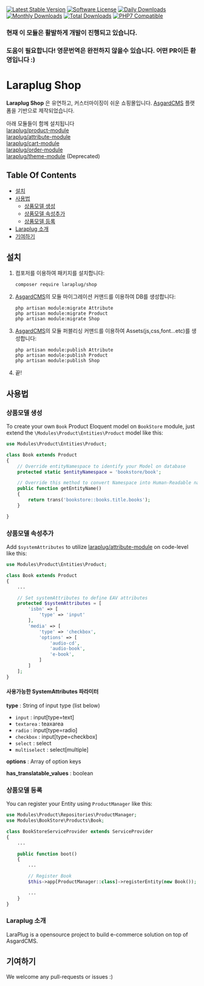 [![Latest Stable Version](https://poser.pugx.org/laraplug/shop/v/stable.svg?format=flat-square)](https://github.com/laraplug/shop/releases)
[![Software License](https://poser.pugx.org/laraplug/shop/license.svg?format=flat-square)](LICENSE)
[![Daily Downloads](https://poser.pugx.org/laraplug/shop/d/daily.svg?format=flat-square)](https://packagist.org/packages/laraplug/shop)
[![Monthly Downloads](https://poser.pugx.org/laraplug/shop/d/monthly.svg?format=flat-square)](https://packagist.org/packages/laraplug/shop)
[![Total Downloads](https://poser.pugx.org/laraplug/shop/d/total.svg?format=flat-square)](https://packagist.org/packages/laraplug/shop)
[![PHP7 Compatible](https://img.shields.io/badge/php-7-green.svg?style=flat-square)](https://packagist.org/packages/laraplug/shop)

### 현재 이 모듈은 활발하게 개발이 진행되고 있습니다.
### 도움이 필요합니다! 영문번역은 완전하지 않을수 있습니다. 어떤 PR이든 환영입니다 :)

# Laraplug Shop

**Laraplug Shop** 은 유연하고, 커스터마이징이 쉬운 쇼핑몰입니다. [AsgardCMS](https://github.com/AsgardCms/Platform) 플랫폼을 기반으로 제작되었습니다.

아래 모듈들이 함께 설치됩니다  
[laraplug/product-module](https://github.com/laraplug/product-module)  
[laraplug/attribute-module](https://github.com/laraplug/attribute-module)  
[laraplug/cart-module](https://github.com/laraplug/cart-module)  
[laraplug/order-module](https://github.com/laraplug/order-module)  
[laraplug/theme-module](https://github.com/laraplug/theme-module) (Deprecated)

## Table Of Contents

- [설치](#설치)
- [사용법](#사용법)
    - [상품모델 생성](#상품모델-생성)
    - [상품모델 속성추가](#상품모델-속성추가)
    - [상품모델 등록](#상품모델-등록)
- [Laraplug 소개](#laraplug-소개)
- [기여하기](#기여하기)


## 설치

1. 컴포저를 이용하여 패키지를 설치합니다:
    ```shell
    composer require laraplug/shop
    ```

2. [AsgardCMS](https://github.com/AsgardCms/Platform)의 모듈 마이그레이션 커맨드를 이용하여 DB를 생성합니다:
    ```shell
    php artisan module:migrate Attribute
    php artisan module:migrate Product
    php artisan module:migrate Shop
    ```

3. [AsgardCMS](https://github.com/AsgardCms/Platform)의 모듈 퍼블리싱 커맨드를 이용하여 Assets(js,css,font...etc)를 생성합니다:
    ```shell
    php artisan module:publish Attribute
    php artisan module:publish Product
    php artisan module:publish Shop
    ```

4. 끝!

## 사용법

### 상품모델 생성

To create your own `Book` Product Eloquent model on `BookStore` module, just extend the `\Modules\Product\Entities\Product` model like this:

```php
use Modules\Product\Entities\Product;

class Book extends Product
{
    // Override entityNamespace to identify your Model on database
    protected static $entityNamespace = 'bookstore/book';

    // Override this method to convert Namespace into Human-Readable name
    public function getEntityName()
    {
        return trans('bookstore::books.title.books');
    }

}
```

### 상품모델 속성추가

Add `$systemAttributes` to utilize [laraplug/attribute-module](https://github.com/laraplug/attribute-module) on code-level like this:

```php
use Modules\Product\Entities\Product;

class Book extends Product
{
    ...

    // Set systemAttributes to define EAV attributes
    protected $systemAttributes = [
        'isbn' => [
            'type' => 'input'
        ],
        'media' => [
            'type' => 'checkbox',
            'options' => [
                'audio-cd',
                'audio-book',
                'e-book',
            ]
        ]
    ];
}
```

#### 사용가능한 SystemAttributes 파라미터

**type** : String of input type (list below)
 - `input` : input[type=text]
 - `textarea` : teaxarea
 - `radio` : input[type=radio]
 - `checkbox` : input[type=checkbox]
 - `select` : select
 - `multiselect` : select[multiple]

**options** : Array of option keys

**has_translatable_values** : boolean

### 상품모델 등록

You can register your Entity using `ProductManager` like this:

```php
use Modules\Product\Repositories\ProductManager;
use Modules\BookStore\Products\Book;

class BookStoreServiceProvider extends ServiceProvider
{
    ...

    public function boot()
    {
        ...

        // Register Book
        $this->app[ProductManager::class]->registerEntity(new Book());

        ...
    }
}
```

### Laraplug 소개

LaraPlug is a opensource project to build e-commerce solution on top of AsgardCMS.


## 기여하기

We welcome any pull-requests or issues :)
